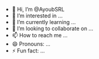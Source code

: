 - 👋 Hi, I’m @AyoubSRL
- 👀 I’m interested in ...
- 🌱 I’m currently learning ...
- 💞️ I’m looking to collaborate on ...
- 📫 How to reach me ...
- 😄 Pronouns: ...
- ⚡ Fun fact: ...

<!---
AyoubSRL/AyoubSRL is a ✨ special ✨ repository because its `README.md` (this file) appears on your GitHub profile.
You can click the Preview link to take a look at your changes.
--->
